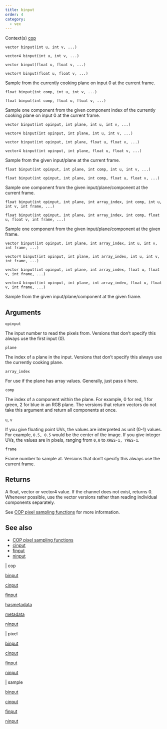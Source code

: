 ```yaml
---
title: binput
order: 4
category:
  - vex
---
```


Context(s)
[cop](../contexts/cop.html)

`vector binput(int u, int v, ...)`

`vector4 binput(int u, int v, ...)`

`vector binput(float u, float v, ...)`

`vector4 binput(float u, float v, ...)`

Sample from the currently cooking plane on input 0 at the current frame.

`float binput(int comp, int u, int v, ...)`

`float binput(int comp, float u, float v, ...)`

Sample one component from the given component index of the currently cooking plane on input 0 at the current frame.

`vector binput(int opinput, int plane, int u, int v, ...)`

`vector4 binput(int opinput, int plane, int u, int v, ...)`

`vector binput(int opinput, int plane, float u, float v, ...)`

`vector4 binput(int opinput, int plane, float u, float v, ...)`

Sample from the given input/plane at the current frame.

`float binput(int opinput, int plane, int comp, int u, int v, ...)`

`float binput(int opinput, int plane, int comp, float u, float v, ...)`

Sample one component from the given input/plane/component at the current frame.

`float binput(int opinput, int plane, int array_index, int comp, int u, int v, int frame, ...)`

`float binput(int opinput, int plane, int array_index, int comp, float u, float v, int frame, ...)`

Sample one component from the given input/plane/component at the given frame.

`vector binput(int opinput, int plane, int array_index, int u, int v, int frame, ...)`

`vector4 binput(int opinput, int plane, int array_index, int u, int v, int frame, ...)`

`vector binput(int opinput, int plane, int array_index, float u, float v, int frame, ...)`

`vector4 binput(int opinput, int plane, int array_index, float u, float v, int frame, ...)`

Sample from the given input/plane/component at the given frame.

## Arguments

`opinput`

The input number to read the pixels from. Versions that don’t specify this always use the first input (0).

`plane`

The index of a plane in the input.
Versions that don’t specify this always use the currently cooking plane.

`array_index`

For use if the plane has array values. Generally, just pass `0` here.

`comp`

The index of a component within the plane. For example, 0 for red, 1 for green, 2 for blue in an RGB plane.
The versions that return vectors do not take this argument and return all components at once.

`u`, `v`

If you give floating point UVs, the values are interpreted as unit (0-1) values. For example, `0.5, 0.5` would be the center of the image.
If you give integer UVs, the values are in pixels, ranging from `0,0` to `XRES-1, YRES-1`.

`frame`

Frame number to sample at.
Versions that don’t specify this always use the current frame.

## Returns

A float, vector or vector4 value. If the channel does not exist, returns 0.
Whenever possible, use the vector versions rather than reading individual components separately.

See [COP pixel sampling functions](../cop_sample_suite.html) for more information.

## See also

- [COP pixel sampling functions](../cop_sample_suite.html)
- [cinput](cinput.html)
- [finput](finput.html)
- [ninput](ninput.html)

|
cop

[binput](binput.html)

[cinput](cinput.html)

[finput](finput.html)

[hasmetadata](hasmetadata.html)

[metadata](metadata.html)

[ninput](ninput.html)

|
pixel

[binput](binput.html)

[cinput](cinput.html)

[finput](finput.html)

[ninput](ninput.html)

|
sample

[binput](binput.html)

[cinput](cinput.html)

[finput](finput.html)

[ninput](ninput.html)
